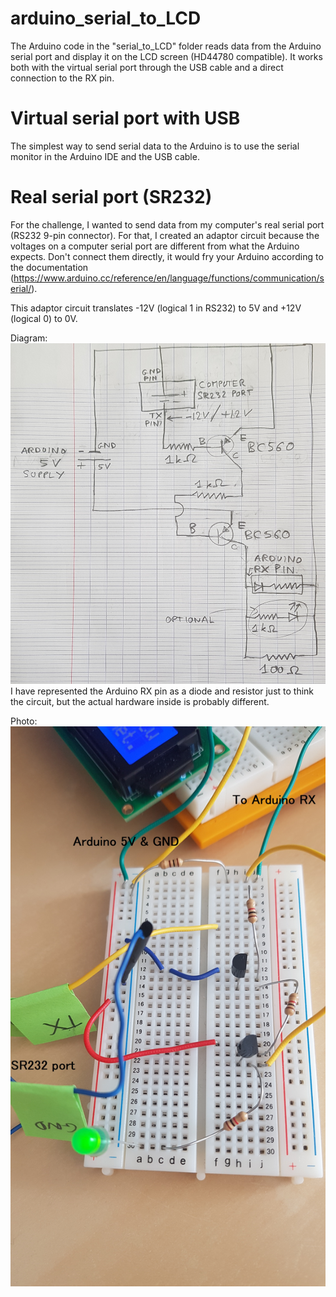 # arduino_serial_to_LCD
The Arduino code in the "serial_to_LCD" folder reads data from the Arduino serial port and display it on the LCD screen (HD44780 compatible). It works both with the virtual serial port through the USB cable and a direct connection to the RX pin.

# Virtual serial port with USB
The simplest way to send serial data to the Arduino is to use the serial monitor in the Arduino IDE and the USB cable.

# Real serial port (SR232)
For the challenge, I wanted to send data from my computer's real serial port (RS232 9-pin connector). For that, I created an adaptor circuit because the voltages on a computer serial port are different from what the Arduino expects. Don't connect them directly, it would fry your Arduino according to the documentation (https://www.arduino.cc/reference/en/language/functions/communication/serial/). 

This adaptor circuit translates -12V (logical 1 in RS232) to 5V and +12V (logical 0) to 0V.

Diagram:
![Circuit diagram](/circuit/diagram.jpg?raw=true)
I have represented the Arduino RX pin as a diode and resistor just to think the circuit, but the actual hardware inside is probably different.

Photo:
![Circuit photo](/circuit/photo_annotated.jpg?raw=true)

